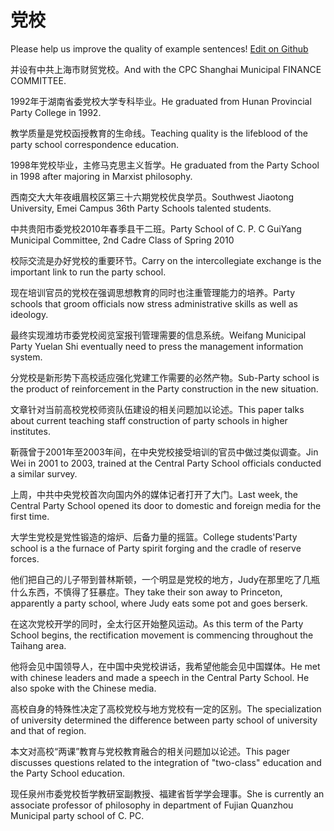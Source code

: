 # 党校

Please help us improve the quality of example sentences! [Edit on Github](https://github.com/jiyushe/jiyu-example-sentence-source/blob/main/chinese/dangxiao.md)

<p><span class="chinese">并设有中共上海市财贸党校。</span><span class="english">And with the CPC Shanghai Municipal FINANCE COMMITTEE.</span></p>

<p><span class="chinese">1992年于湖南省委党校大学专科毕业。</span><span class="english">He graduated from Hunan Provincial Party College in 1992.</span></p>

<p><span class="chinese">教学质量是党校函授教育的生命线。</span><span class="english">Teaching quality is the lifeblood of the party school correspondence education.</span></p>

<p><span class="chinese">1998年党校毕业，主修马克思主义哲学。</span><span class="english">He graduated from the Party School in 1998 after majoring in Marxist philosophy.</span></p>

<p><span class="chinese">西南交大大年夜峨眉校区第三十六期党校优良学员。</span><span class="english">Southwest Jiaotong University, Emei Campus 36th Party Schools talented students.</span></p>

<p><span class="chinese">中共贵阳市委党校2010年春季县干二班。</span><span class="english">Party School of C. P. C GuiYang Municipal Committee, 2nd Cadre Class of Spring 2010</span></p>

<p><span class="chinese">校际交流是办好党校的重要环节。</span><span class="english">Carry on the intercollegiate exchange is the important link to run the party school.</span></p>

<p><span class="chinese">现在培训官员的党校在强调思想教育的同时也注重管理能力的培养。</span><span class="english">Party schools that groom officials now stress administrative skills as well as ideology.</span></p>

<p><span class="chinese">最终实现潍坊市委党校阅览室报刊管理需要的信息系统。</span><span class="english">Weifang Municipal Party Yuelan Shi eventually need to press the management information system.</span></p>

<p><span class="chinese">分党校是新形势下高校适应强化党建工作需要的必然产物。</span><span class="english">Sub-Party school is the product of reinforcement in the Party construction in the new situation.</span></p>

<p><span class="chinese">文章针对当前高校党校师资队伍建设的相关问题加以论述。</span><span class="english">This paper talks about current teaching staff construction of party schools in higher institutes.</span></p>

<p><span class="chinese">靳薇曾于2001年至2003年间，在中央党校接受培训的官员中做过类似调查。</span><span class="english">Jin Wei in 2001 to 2003, trained at the Central Party School officials conducted a similar survey.</span></p>

<p><span class="chinese">上周，中共中央党校首次向国内外的媒体记者打开了大门。</span><span class="english">Last week, the Central Party School opened its door to domestic and foreign media for the first time.</span></p>

<p><span class="chinese">大学生党校是党性锻造的熔炉、后备力量的摇篮。</span><span class="english">College students'Party school is a the furnace of Party spirit forging and the cradle of reserve forces.</span></p>

<p><span class="chinese">他们把自己的儿子带到普林斯顿，一个明显是党校的地方，Judy在那里吃了几瓶什么东西，不慎得了狂暴症。</span><span class="english">They take their son away to Princeton, apparently a party school, where Judy eats some pot and goes berserk.</span></p>

<p><span class="chinese">在这次党校开学的同时，全太行区开始整风运动。</span><span class="english">As this term of the Party School begins, the rectification movement is commencing throughout the Taihang area.</span></p>

<p><span class="chinese">他将会见中国领导人，在中国中央党校讲话，我希望他能会见中国媒体。</span><span class="english">He met with chinese leaders and made a speech in the Central Party School. He also spoke with the Chinese media.</span></p>

<p><span class="chinese">高校自身的特殊性决定了高校党校与地方党校有一定的区别。</span><span class="english">The specialization of university determined the difference between party school of university and that of region.</span></p>

<p><span class="chinese">本文对高校“两课”教育与党校教育融合的相关问题加以论述。</span><span class="english">This pager discusses questions related to the integration of "two-class" education and the Party School education.</span></p>

<p><span class="chinese">现任泉州市委党校哲学教研室副教授、福建省哲学学会理事。</span><span class="english">She is currently an associate professor of philosophy in department of Fujian Quanzhou Municipal party school of C. PC.</span></p>

